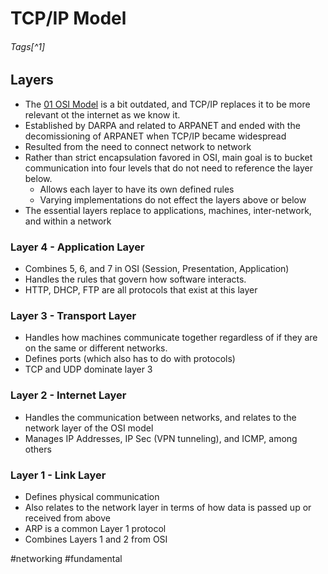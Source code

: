 # TCP/IP Model
###### Tags[^1]
## Layers
- The [01 OSI Model](01%20OSI%20Model.md) is a bit outdated, and TCP/IP replaces it to be more relevant ot the internet as we know it.
- Established by DARPA and related to ARPANET and ended with the decomissioning of ARPANET when TCP/IP became widespread
- Resulted from the need to connect network to network
- Rather than strict encapsulation favored in OSI, main goal is to bucket communication into four levels that do not need to reference the layer below. 
	- Allows each layer to have its own defined rules
	- Varying implementations do not effect the layers above or below
- The essential layers replace to applications, machines, inter-network, and within a network 

### Layer 4 - Application Layer
- Combines 5, 6, and 7 in OSI (Session, Presentation, Application)
- Handles the rules that govern how software interacts. 
- HTTP, DHCP, FTP are all protocols that exist at this layer
### Layer 3 - Transport Layer
- Handles how machines communicate together regardless of if they are on the same or different networks. 
- Defines ports (which also has to do with protocols)
- TCP and UDP dominate layer 3
### Layer 2 - Internet Layer
- Handles the communication between networks, and relates to the network layer of the OSI model
- Manages IP Addresses, IP Sec (VPN tunneling), and ICMP, among others
### Layer 1 - Link Layer
- Defines physical communication
- Also relates to the network layer in terms of how data is passed up or received from above
- ARP is a common Layer 1 protocol
- Combines Layers 1 and 2 from OSI



#networking #fundamental 